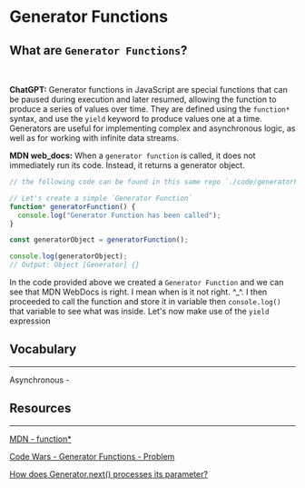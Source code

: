 # Generator Functions

## What are `Generator Functions`?

<br />

**ChatGPT:**
Generator functions in JavaScript are special functions that can be paused during execution and later resumed, allowing the function to produce a series of values over time. They are defined using the `function*` syntax, and use the `yield` keyword to produce values one at a time. Generators are useful for implementing complex and asynchronous logic, as well as for working with infinite data streams.

**MDN web_docs:**
When a `generator function` is called, it does not immediately run its code. Instead, it returns a generator object.

```js
// the following code can be found in this same repo `./code/generatorFunctions.js`

// Let's create a simple `Generator Function`
function* generatorFunction() {
  console.log("Generator Function has been called");
}

const generatorObject = generatorFunction();

console.log(generatorObject);
// Output: Object [Generator] {}
```

In the code provided above we created a `Generator Function` and we can see that MDN WebDocs is right. I mean when is it not right. ^\_^. I then proceeded to call the function and store it in variable then `console.log()` that variable to see what was inside. Let's now make use of the `yield` expression

## Vocabulary

---

Asynchronous -

## Resources

---

[MDN - function\*](https://developer.mozilla.org/en-US/docs/Web/JavaScript/Reference/Statements/function*)

[Code Wars - Generator Functions - Problem](https://www.codewars.com/kata/5636840bd87777688b00006c/train/javascript)

[How does Generator.next() processes its parameter?](https://stackoverflow.com/questions/37354461/how-does-generator-next-processes-its-parameter)
